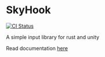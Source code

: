 # SkyHook

[![CI Status](https://gitlab.paring.moe/skyhook/SkyHook/badges/develop/pipeline.svg)](https://gitlab.paring.moe/skyhook/SkyHook/-/pipelines)

A simple input library for rust and unity

Read documentation [here](./docs/README.md)
